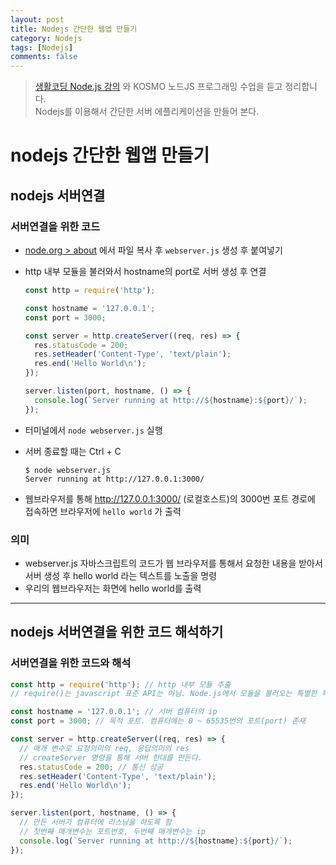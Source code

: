 ```yaml
---
layout: post
title: Nodejs 간단한 웹앱 만들기
category: Nodejs
tags: [Nodejs]
comments: false
---
```


> [생활코딩 Node.js 강의](https://www.inflearn.com/course/nodejs-%EA%B0%95%EC%A2%8C-%EC%83%9D%ED%99%9C%EC%BD%94%EB%94%A9#) 와 KOSMO 노드JS 프로그래밍 수업을 듣고 정리합니다.  
> Nodejs를 이용해서 간단한 서버 에플리케이션을 만들어 본다.

# nodejs 간단한 웹앱 만들기

## nodejs 서버연결

### 서버연결을 위한 코드
- [node.org > about](https://nodejs.org/en/about/) 에서 파일 복사 후 `webserver.js` 생성 후 붙여넣기
- http 내부 모듈을 불러와서 hostname의 port로 서버 생성 후 연결

  ```javascript
  const http = require('http');

  const hostname = '127.0.0.1';
  const port = 3000;

  const server = http.createServer((req, res) => {
    res.statusCode = 200;
    res.setHeader('Content-Type', 'text/plain');
    res.end('Hello World\n');
  });

  server.listen(port, hostname, () => {
    console.log(`Server running at http://${hostname}:${port}/`);
  });
  ```

- 터미널에서 `node webserver.js` 실행
- 서버 종료할 때는 Ctrl + C 

  ```
  $ node webserver.js
  Server running at http://127.0.0.1:3000/
  ```
- 웹브라우저를 통해 http://127.0.0.1:3000/ (로컬호스트)의 3000번 포트 경로에 접속하면 브라우저에 `hello world` 가 출력

### 의미

- webserver.js 자바스크립트의 코드가 웹 브라우저를 통해서 요청한 내용을 받아서 서버 생성 후 hello world 라는 텍스트를 노출을 명령
- 우리의 웹브라우저는 화면에 hello world를 출력  

---

## nodejs 서버연결을 위한 코드 해석하기

### 서버연결을 위한 코드와 해석

  ```javascript
  const http = require('http'); // http 내부 모듈 추출
  // require()는 javascript 표준 API는 아님. Node.js에서 모듈을 불러오는 특별한 목적을 가진 내장 함수 

  const hostname = '127.0.0.1'; // 서버 컴퓨터의 ip
  const port = 3000; // 목적 포트. 컴퓨터에는 0 ~ 65535번의 포트(port) 존재

  const server = http.createServer((req, res) => { 
	// 매개 변수로 요청의미의 req, 응답의미의 res
    // createServer 명령을 통해 서버 한대를 만든다.
    res.statusCode = 200; // 통신 성공
    res.setHeader('Content-Type', 'text/plain');
    res.end('Hello World\n');
  });

  server.listen(port, hostname, () => {
    // 만든 서버가 컴퓨터에 리스닝을 하도록 함
    // 첫번째 매개변수는 포트번호, 두번째 매개변수는 ip 
    console.log(`Server running at http://${hostname}:${port}/`);
  });
  ```
